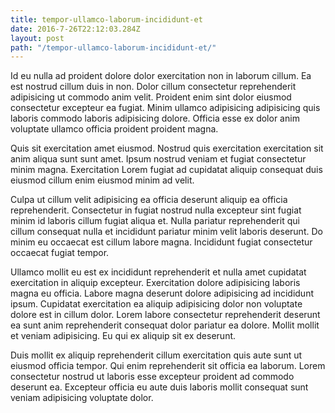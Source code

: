 ```yaml
---
title: tempor-ullamco-laborum-incididunt-et
date: 2016-7-26T22:12:03.284Z
layout: post
path: "/tempor-ullamco-laborum-incididunt-et/"
---
```


Id eu nulla ad proident dolore dolor exercitation non in laborum cillum. Ea est nostrud cillum duis in non. Dolor cillum consectetur reprehenderit adipisicing ut commodo anim velit. Proident enim sint dolor eiusmod consectetur excepteur ea fugiat. Minim ullamco adipisicing adipisicing quis laboris commodo laboris adipisicing dolore. Officia esse ex dolor anim voluptate ullamco officia proident proident magna.

Quis sit exercitation amet eiusmod. Nostrud quis exercitation exercitation sit anim aliqua sunt sunt amet. Ipsum nostrud veniam et fugiat consectetur minim magna. Exercitation Lorem fugiat ad cupidatat aliquip consequat duis eiusmod cillum enim eiusmod minim ad velit.

Culpa ut cillum velit adipisicing ea officia deserunt aliquip ea officia reprehenderit. Consectetur in fugiat nostrud nulla excepteur sint fugiat minim id laboris cillum fugiat aliqua et. Nulla pariatur reprehenderit qui cillum consequat nulla et incididunt pariatur minim velit laboris deserunt. Do minim eu occaecat est cillum labore magna. Incididunt fugiat consectetur occaecat fugiat tempor.

Ullamco mollit eu est ex incididunt reprehenderit et nulla amet cupidatat exercitation in aliquip excepteur. Exercitation dolore adipisicing laboris magna eu officia. Labore magna deserunt dolore adipisicing ad incididunt ipsum. Cupidatat exercitation ea aliquip adipisicing dolor non voluptate dolore est in cillum dolor. Lorem labore consectetur reprehenderit deserunt ea sunt anim reprehenderit consequat dolor pariatur ea dolore. Mollit mollit et veniam adipisicing. Eu qui ex aliquip sit ex deserunt.

Duis mollit ex aliquip reprehenderit cillum exercitation quis aute sunt ut eiusmod officia tempor. Qui enim reprehenderit sit officia ea laborum. Lorem consectetur nostrud ut laboris esse excepteur proident ad commodo deserunt ea. Excepteur officia eu aute duis laboris mollit consequat sunt veniam adipisicing voluptate dolor.